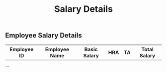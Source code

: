 <html lang="en">
<head>
    <meta charset="UTF-8">
    <meta name="viewport" content="width=device-width, initial-scale=1.0">
    <title>Salary Details</title>
</head>
<body>
    <header>
        <h1>Salary Details</h1>
    </header>
    <main>
        <div id="salary-details">
            <h2>Employee Salary Details</h2>
            <table id="salary-table">
                <tr>
                    <th>Employee ID</th>
                    <th>Employee Name</th>
                    <th>Basic Salary</th>
                    <th>HRA</th>
                    <th>TA</th>
                    <th>Total Salary</th>
                </tr>
                <!-- Table rows will be generated dynamically -->
            </table>
        </div>
    </main>
</body>
</html>
```
